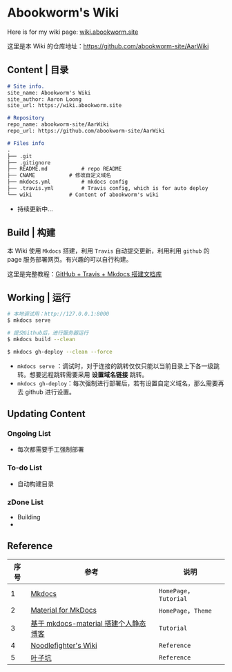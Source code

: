 # Abookworm's Wiki
Here is for my wiki page: [wiki.abookworm.site](https://wiki.abookworm.site)

这里是本 Wiki 的仓库地址：https://github.com/abookworm-site/AarWiki



## Content | 目录



```markdown
# Site info.
site_name: Abookworm's Wiki
site_author: Aaron Loong
site_url: https://wiki.abookworm.site

# Repository
repo_name: abookworm-site/AarWiki
repo_url: https://github.com/abookworm-site/AarWiki

# Files info
.
├── .git
├── .gitignore
├── README.md			# repo README
├── CNAME			# 修改自定义域名
├── mkdocs.yml			# mkdocs config
├── .travis.yml			# Travis config, which is for auto deploy
└── wiki			# Content of abookworm's wiki

```

- 持续更新中...



## Build | 构建

本 Wiki 使用 `Mkdocs` 搭建，利用 `Travis` 自动提交更新，利用利用 `github` 的 page 服务部署网页。有兴趣的可以自行构建。

这里是完整教程：[GitHub + Travis + Mkdocs 搭建文档库](https://learnku.com/articles/32279)



## Working | 运行

```bash
# 本地调试用：http://127.0.0.1:8000
$ mkdocs serve

# 提交Github后，进行服务器运行
$ mkdocs build --clean

$ mkdocs gh-deploy --clean --force
```

- `mkdocs serve` ：调试时，对于连接的跳转仅仅只能以当前目录上下各一级跳转。想要远程跳转需要采用 **设置域名链接** 跳转。
- `mkdocs gh-deploy`：每次强制进行部署后，若有设置自定义域名，那么需要再去 github 进行设置。



## Updating Content

### Ongoing List

- 每次都需要手工强制部署



### To-do List

- 自动构建目录

    

### zDone List

- Building
- 



## Reference

| 序号 | 参考                                                         | 说明                    |
| ---- | ------------------------------------------------------------ | ----------------------- |
| 1    | [Mkdocs](https://www.mkdocs.org)                             | `HomePage`， `Tutorial` |
| 2    | [Material for MkDocs](https://squidfunk.github.io/mkdocs-material/) | `HomePage`，`Theme`     |
| 3    | [基于 mkdocs-material 搭建个人静态博客](https://cyent.github.io/markdown-with-mkdocs-material/) | `Tutorial`              |
| 4    | [Noodlefighter's Wiki](https://wiki.noodlefighter.com)       | `Reference`             |
| 5    | [叶子坑](https://flc.io)                                     | `Reference`             |